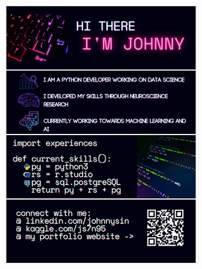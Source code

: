 <img src="https://github.com/johnnys7n/banners_for_profile/blob/main/johnny_banner_github.png?raw=true">
<img src="https://github.com/johnnys7n/banners_for_profile/blob/main/banner_2.png?raw=true">
<img src="https://github.com/johnnys7n/banners_for_profile/blob/main/banner3.png?raw=true">
<img src="https://github.com/johnnys7n/banners_for_profile/blob/main/banner4.png?raw=true">

